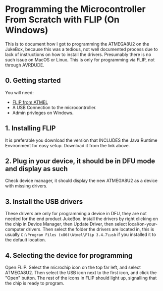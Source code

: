 # Programming the Microcontroller From Scratch with FLIP (On Windows)
This is to document how I got to programming the ATMEGA8U2 on the JukeBox, because this was a tedious, not well documented process due to lack of instructions on how to install the drivers. Presumably there is no such issue on MacOS or Linux. This is only for programming via FLIP, not through AVRDUDE.

## 0. Getting started
You will need:
- [FLIP from ATMEL](https://www.microchip.com/en-us/development-tool/flip)
- A USB Connection to the microcontroller.
- Admin privleges on Windows.

## 1. Installing FLIP
It is preferable you download the version that INCLUDES the Java Runtime Environment for easy setup. Download it from the link above.

## 2. Plug in your device, it should be in DFU mode and display as such
Check device manager, it should display the new ATMEGA8U2 as a device with missing drivers.

## 3. Install the USB drivers
These drivers are only for programming a device in DFU, they are not needed for the end product JukeBox. Install the drivers by right clicking on the chip in Device Manager, then Update Driver, then select local/on-your-computer drivers. Then select the folder the drivers are located in, this is usually `C:\Program Files (x86)\Atmel\Flip 3.4.7\usb` if you installed it to the default location.

## 4. Selecting the device for programming
Open FLIP. Select the microchip icon on the top far left, and select ATMEGA8U2. Then select the USB icon next to the first icon, and click the "Open" button. The rest of the icons in FLIP should light up, signalling that the chip is ready to program.
